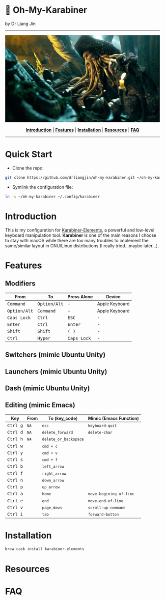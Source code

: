 # :musical_keyboard: Oh-My-Karabiner
by Dr Liang Jin

- - -

<p align="center"><img src="/assets/images/davy_jones.jpg" alt="davy_jones"/></p>
<p align="center">
  <b><a href="#introduction">Introduction</a></b>
  |
  <b><a href="#features">Features</a></b>
  |
  <b><a href="#installation">Installation</a></b>
  |
  <b><a href="#resources">Resources</a></b>  
  |
  <b><a href="#features">FAQ</a></b>  
</p>

- - -

# Quick Start

- Clone the repo:
```bash
git clone https://github.com/drliangjin/oh-my-karabiner.git ~/oh-my-karabiner
```
- Symlink the configuration file:
```bash
ln -s ~/oh-my-karabiner ~/.config/karabiner
```

# Introduction

This is my configuration for [Karabiner-Elements](https://pqrs.org/osx/karabiner/), a powerful and low-level keyboard manipulation tool. **Karabiner** is one of the main reasons I choose to stay with macOS while there are too many troubles to implement the same/similar layout in GNU/Linux distributions (I really tried...maybe later...).

# Features

## Modifiers

| From                    | To                      | Press Alone                   | Device         |
|-------------------------|-------------------------|-------------------------------|----------------|
| <kbd> Command </kbd>    | <kbd> Option/Alt </kbd> | -                             | Apple Keyboard |
| <kbd> Option/Alt </kbd> | <kbd> Command </kbd>    | -                             | Apple Keyboard |
| <kbd> Caps Lock </kbd>  | <kbd> Ctrl </kbd>       | <kbd> ESC </kbd>              | -              |
| <kbd> Enter </kbd>      | <kbd> Ctrl </kbd>       | <kbd> Enter </kbd>            | -              |
| <kbd> Shift </kbd>      | <kbd> Shift </kbd>      | <kbd> ( </kbd> <kbd> ) </kbd> | -              |
| <kbd> Ctrl </kbd>       | <kbd> Hyper </kbd>      | <kbd> Caps Lock </kbd>        | -              |

## Switchers (mimic Ubuntu Unity)


## Launchers (mimic Ubuntu Unity)

## Dash (mimic Ubuntu Unity)

## Editing (mimic Emacs)

| Key                              | From | To (key_code)    | Mimic (Emacs Function)  |
|----------------------------------|--------|----------------|-----------------|
| <kbd> Ctrl </kbd> <kbd> g </kbd> | `NA`   | `esc`            | `keyboard-quit` |
| <kbd> Ctrl </kbd> <kbd> d </kbd> | `NA`   | `delete_forward` | `delete-char`   |
| <kbd> Ctrl </kbd> <kbd> h </kbd> | `NA`  | `delete_or_backspace`  |                 |
| <kbd> Ctrl </kbd> <kbd> w </kbd> |      | `cmd + c`               |                 |
| <kbd> Ctrl </kbd> <kbd> y </kbd> |      | `cmd + v`               |                 |
| <kbd> Ctrl </kbd> <kbd> s </kbd> |      | `cmd + f`               |                 |
| <kbd> Ctrl </kbd> <kbd> b </kbd> |      | `left_arrow`               |                 |
| <kbd> Ctrl </kbd> <kbd> f </kbd> |      | `right_arrow`               |                 |
| <kbd> Ctrl </kbd> <kbd> n </kbd> |      | `down_arrow`               |                 |
| <kbd> Ctrl </kbd> <kbd> p </kbd> |      | `up_arrow`               |                 |
| <kbd> Ctrl </kbd> <kbd> a </kbd> |      | `home`         |    `move-begining-of-line`             |
| <kbd> Ctrl </kbd> <kbd> e </kbd> |      | `end`            | `move-end-of-line`                |
| <kbd> Ctrl </kbd> <kbd> v </kbd> |      | `page_down`      | `scroll-up-command`                |
| <kbd> Ctrl </kbd> <kbd> i </kbd> |      | `tab`            | `forward-button`        |

# Installation
```bash
brew cask install karabiner-elements
```

# Resources

# FAQ
